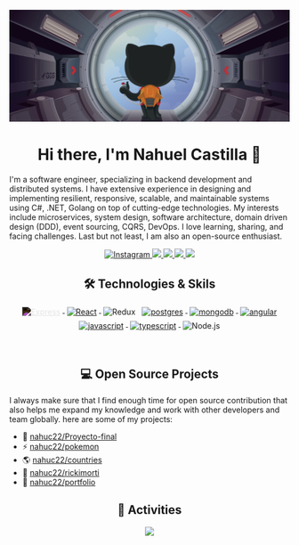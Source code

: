 ![](assets/header.png)

<h1 align="center">Hi there, I'm Nahuel Castilla 👋</h1>

I'm a software engineer, specializing in backend development and distributed systems. I have extensive experience in designing and implementing resilient, responsive, scalable, and maintainable systems using C#, .NET, Golang on top of cutting-edge technologies. My interests include microservices, system design, software architecture, domain driven design (DDD), event sourcing, CQRS, DevOps. I love learning, sharing, and facing challenges. Last but not least, I am also an open-source enthusiast.

<p align="center"> 
 <a href="https://instagram.com/nahucastilla_" alt="Instagram">
  <img src="https://img.shields.io/badge/instagram-green?style=for-the-badge&logo=instagram" alt="Instagram">
</a>
 <a href="https://github.com/nahuc22" alt="nahuel castilla github">
   <img src="https://img.shields.io/badge/%20-GitHub-black?logo=GitHub&logoColor=white&style=for-the-badge" />
 </a>
 <a href="https://www.linkedin.com/in/nahuel-castilla-dev" alt="nahuel castilla's linkedin">
   <img src="https://img.shields.io/badge/%20-LinkedIn-%230A66C2?logo=linkedin&logoColor=white&style=for-the-badge&link=https://www.linkedin.com/in/nahuel-castilla-dev" />
 </a>
 <a href="https://mehdihadeli.netlify.app" alt="mehdi hadeli's blog">
   <img src="tps://img.shields.io/badge/%20-Blog-%23FF5722?logo=blogger&logoColor=white&style=for-the-badge" />
 </a>
 <a>
   <img src="https://komarev.com/ghpvc/?username=nahuc22&color=ff69b4&style=for-the-badge" />
 </a>
</p>

<h2 align="center">🛠 Technologies & Skils</h2>

<p align="center">
    <a href="https://expressjs.com/es/">
    <img src="https://cdn.jsdelivr.net/gh/devicons/devicon/icons/express/express-original-wordmark.svg" alt="Express" width="54" height="54" style="vertical-align:top; margin:4px; filter: invert(1);">
    </a>
    <a href="https://es.react.dev/">
        <img src="https://cdn.jsdelivr.net/gh/devicons/devicon/icons/react/react-original.svg" alt="React" width="54" height="54" style="vertical-align:top; margin:4px;">
    </a>
    <img src="https://cdn.jsdelivr.net/gh/devicons/devicon/icons/redux/redux-original.svg" alt="Redux" width="54" height="54" style="vertical-align:top; margin:4px;">
    <a href="">
        <img src="https://cdn.jsdelivr.net/gh/devicons/devicon/icons/postgresql/postgresql-original-wordmark.svg"
            width="54" height="54" alt="postgres" style="vertical-align:top; margin:4px">
    </a>
    <a href="https://www.mongodb.com/">
        <img src="https://cdn.jsdelivr.net/gh/devicons/devicon/icons/mongodb/mongodb-original-wordmark.svg" width="54"
            height="54" alt="mongodb" style="vertical-align:top; margin:4px;">
    </a>
    <a href="">
        <img src="https://cdn.jsdelivr.net/gh/devicons/devicon/icons/angularjs/angularjs-original.svg" width="54"
            height="54" alt="angular" style="vertical-align:top; margin:4px">
    </a>
    <a href="">
        <img src="https://cdn.jsdelivr.net/gh/devicons/devicon/icons/javascript/javascript-original.svg" width="54"
            height="54" alt="javascript" style="vertical-align:top; margin:4px">
    </a>
    <a href="">
        <img src="https://cdn.jsdelivr.net/gh/devicons/devicon/icons/typescript/typescript-original.svg"
            alt="typescript" width="54" height="54" style="vertical-align:top; margin:4px;">
    </a>
    <a>
    <img src="https://cdn.jsdelivr.net/gh/devicons/devicon/icons/nodejs/nodejs-original-wordmark.svg" alt="Node.js" width="54" height="54" style="vertical-align:top; margin:4px;">
    </a>
</p>

<br/>

<h2 align="center">💻 Open Source Projects</h2>

<p align="left">
  I always make sure that I find enough time for open source contribution that also helps me expand my knowledge and work with other developers and team globally. here are some of my projects:
</p>

- 🚀 [nahuc22/Proyecto-final](https://github.com/nahuc22/Proyecto-final)
- ⚡ [nahuc22/pokemon](https://github.com/nahuc22/pokemon)
- 🌎 [nahuc22/countries](https://github.com/nahuc22/countries)
- 🧪 [nahuc22/rickimorti](https://github.com/nahuc22/rickimorti)
- 📁 [nahuc22/portfolio](https://github.com/nahuc22/portfolio)

<h2 align="center">🚀 Activities</h2>
<p align="center">
  <a href="#" alt="nahuel castilla's github stats"><img src="https://github-readme-stats.vercel.app/api?username=nahuc22" /></a>
</p>
